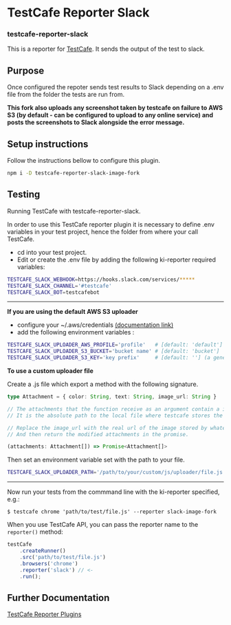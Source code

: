 # TestCafe Reporter Slack
### testcafe-reporter-slack

This is a reporter for [TestCafe](http://devexpress.github.io/testcafe). It sends the output of the test to slack.

## Purpose

Once configured the repoter sends test results to Slack depending on a .env file from the folder the tests are run from.

**This fork also uploads any screenshot taken by testcafe on failure to AWS S3 (by default - can be configured to upload to any online service) and posts the screenshots to Slack alongside the error message.**

## Setup instructions
Follow the instructions bellow to configure this plugin.

```bash
npm i -D testcafe-reporter-slack-image-fork
```

## Testing
Running TestCafe with testcafe-reporter-slack.

In order to use this TestCafe reporter plugin it is necessary to define .env variables in your test project, hence the folder from where your call TestCafe.

- cd into your test project.
- Edit or create the .env file by adding the following ki-reporter required variables:

```bash
TESTCAFE_SLACK_WEBHOOK=https://hooks.slack.com/services/*****
TESTCAFE_SLACK_CHANNEL='#testcafe'
TESTCAFE_SLACK_BOT=testcafebot
```

--------

**If you are using the default AWS S3 uploader**

- configure your ~/.aws/credentials [(documentation link)](https://docs.aws.amazon.com/sdk-for-javascript/v2/developer-guide/loading-node-credentials-shared.html)
- add the following environment variables :

```bash
TESTCAFE_SLACK_UPLOADER_AWS_PROFILE='profile'   # [default: 'default']
TESTCAFE_SLACK_UPLOADER_S3_BUCKET='bucket name' # [default: 'bucket']
TESTCAFE_SLACK_UPLOADER_S3_KEY='key prefix'     # [default: ''] (a generated id will be appended along with the .png extension)
```

**To use a custom uploader file**

Create a .js file which export a method with the following signature.

```typescript
type Attachment = { color: String, text: String, image_url: String }

// The attachments that the function receive as an argument contain a image_url property.
// It is the absolute path to the local file where testcafe stores the screenshot taken when a test fails.

// Replace the image_url with the real url of the image stored by whatever online service you choose.
// And then return the modified attachments in the promise.

(attachments: Attachment[]) => Promise<Attachment[]>
```

Then set an environment variable set with the path to your file.

```bash
TESTCAFE_SLACK_UPLOADER_PATH='/path/to/your/custom/js/uploader/file.js'
```

--------

Now run your tests from the commmand line with the ki-reporter specified, e.g.:

```
$ testcafe chrome 'path/to/test/file.js' --reporter slack-image-fork
```

When you use TestCafe API, you can pass the reporter name to the `reporter()` method:

```js
testCafe
    .createRunner()
    .src('path/to/test/file.js')
    .browsers('chrome')
    .reporter('slack') // <-
    .run();
```

## Further Documentation
[TestCafe Reporter Plugins](https://devexpress.github.io/testcafe/documentation/extending-testcafe/reporter-plugin/)
